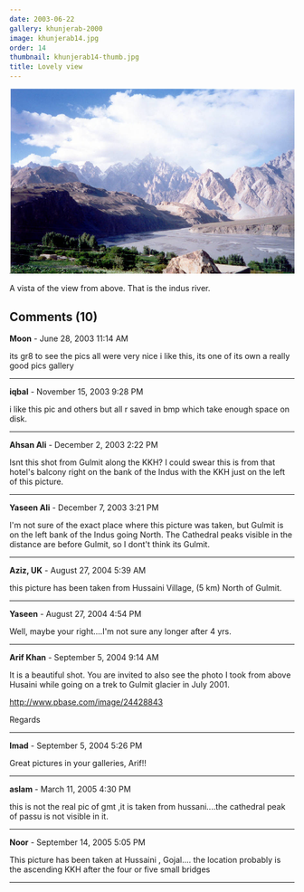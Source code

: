 ```yaml
---
date: 2003-06-22
gallery: khunjerab-2000
image: khunjerab14.jpg
order: 14
thumbnail: khunjerab14-thumb.jpg
title: Lovely view
---
```


![Lovely view](./khunjerab14.jpg)

A vista of the view from above. That is the indus river.

<div id="comments">

## Comments (10)

**Moon** - June 28, 2003 11:14 AM

its gr8 to see the pics all were very nice i like this, its one of its own a really good pics gallery

---

**iqbal** - November 15, 2003  9:28 PM

i like this pic and others but all r saved in bmp which take enough space on disk.

---

**Ahsan Ali** - December  2, 2003  2:22 PM

Isnt this shot from Gulmit along the KKH? I could swear this is from that hotel's balcony right on the bank of the Indus with the KKH just on the left of this picture.

---

**Yaseen Ali** - December  7, 2003  3:21 PM

I'm not sure of the exact place where this picture was taken, but Gulmit is on the left bank of the Indus going North. The Cathedral peaks visible in the distance are before Gulmit, so I dont't think its Gulmit.

---

**Aziz, UK** - August 27, 2004  5:39 AM

this picture has been taken from Hussaini Village, (5 km) North of Gulmit.

---

**Yaseen** - August 27, 2004  4:54 PM

Well, maybe your right....I'm not sure any longer after 4 yrs.

---

**Arif Khan** - September  5, 2004  9:14 AM

It is a beautiful shot. You are invited to also see the photo I took from above Husaini while going on a trek to Gulmit glacier in July 2001.

<http://www.pbase.com/image/24428843>

Regards

---

**Imad** - September  5, 2004  5:26 PM

Great pictures in your galleries, Arif!!

---

**aslam** - March 11, 2005  4:30 PM

this is not the real pic of gmt ,it is taken from hussani....the cathedral peak of passu is not visible in it.

---

**Noor** - September 14, 2005  5:05 PM

This picture has been taken at Hussaini , Gojal.... the location probably is the ascending KKH after the four or five small bridges

---

</div>